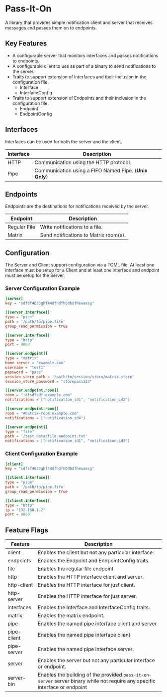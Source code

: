 # Pass-It-On
A library that provides simple notification client and server that receives messages and passes them on to endpoints.


## Key Features 
- A configurable server that monitors interfaces and passes notifications to endpoints.
- A configurable client to use as part of a binary to send notifications to the server.
- Traits to support extension of Interfaces and their inclusion in the configuration file.
  - Interface
  - InterfaceConfig
- Traits to support extension of Endpoints and their inclusion in the configuration file.
  - Endpoint
  - EndpointConfig


## Interfaces
Interfaces can be used for both the server and the client.

| Interface | Description                                            |
|-----------|--------------------------------------------------------|
| HTTP      | Communication using the HTTP protocol.                 |
| Pipe      | Communication using a FIFO Named Pipe. (**Unix Only**) |


## Endpoints
Endpoints are the destinations for notifications received by the server.

| Endpoint     | Description                           |
|--------------|---------------------------------------|
| Regular File | Write notifications to a file.        |
| Matrix       | Send notifications to Matrix room(s). |

## Configuration
The Server and Client support configuration via a TOML file.
At least one interface must be setup for a Client and at least one interface and endpoint
must be setup for the Server.


### Server Configuration Example
```toml
[server]
key = "sdfsf4633ghf44dfhdfhQdhdfhewaasg"

[[server.interface]]
type = "pipe"
path = '/path/to/pipe.fifo'
group_read_permission = true

[[server.interface]]
type = "http"
port = 8080

[[server.endpoint]]
type = "matrix"
home_server = "example.com"
username = "test1"
password = "pass"
session_store_path = '/path/to/session/store/matrix_store'
session_store_password = "storepass123"

[[server.endpoint.room]]
room = "!dfsdfsdf:example.com"
notifications = ["notification_id1", "notification_id2"]

[[server.endpoint.room]]
room = "#matrix-room:example.com"
notifications = ["notification_id4"]

[[server.endpoint]]
type = "file"
path = '/test_data/file_endpoint.txt'
notifications = ["notification_id1", "notification_id3"]
```

### Client Configuration Example
```toml
[client]
key = "sdfsf4633ghf44dfhdfhQdhdfhewaasg"

[[client.interface]]
type = "pipe"
path = '/path/to/pipe.fifo'
group_read_permission = true

[[client.interface]]
type = "http"
ip = "192.168.1.2"
port = 8080
```


## Feature Flags

| Feature     | Description                                                                                                                 |
|-------------|-----------------------------------------------------------------------------------------------------------------------------|
| client      | Enables the client but not any particular interface.                                                                        |
| endpoints   | Enables the Endpoint and EndpointConfig traits.                                                                             |
| file        | Enables the regular file endpoint.                                                                                          |
| http        | Enables the HTTP interface client and server.                                                                               |
| http-client | Enables the HTTP interface for just client.                                                                                 |
| http-server | Enables the HTTP interface for just server.                                                                                 |
| interfaces  | Enables the Interface and InterfaceConfig traits.                                                                           |
| matrix      | Enables the matrix endpoint.                                                                                                |
| pipe        | Enables the named pipe interface client and server                                                                          |
| pipe-client | Enables the named pipe interface client.                                                                                    |
| pipe-server | Enables the named pipe interface server.                                                                                    |
| server      | Enables the server but not any particular interface or endpoint.                                                            |
| server-bin  | Enables the building of the provided `pass-it-on-server` server binary while not require any specific interface or endpoint |
